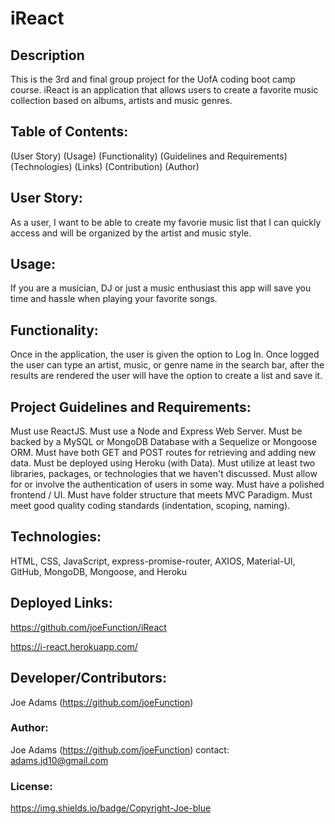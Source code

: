# iReact

## Description
This is the 3rd and final group project for the UofA coding boot camp course. iReact is an application that allows users to create a favorite music collection based on albums, artists and music genres.

## Table of Contents:
(User Story)
(Usage)
(Functionality)
(Guidelines and Requirements)
(Technologies)
(Links)
(Contribution)
(Author)

## User Story:
As a user, I want to be able to create my favorie music list that I can quickly access and will be organized by the artist and music style.

## Usage:
If you are a musician, DJ or just a music enthusiast this app will save you time and hassle when playing your favorite songs. 

## Functionality:
Once in the application, the user is given the option to Log In. Once logged the user can type an artist, music, or genre name in the search bar, after the results are rendered the user will have the option to create a list and save it.

## Project Guidelines and Requirements:
Must use ReactJS.
Must use a Node and Express Web Server.
Must be backed by a MySQL or MongoDB Database with a Sequelize or Mongoose ORM.
Must have both GET and POST routes for retrieving and adding new data.
Must be deployed using Heroku (with Data).
Must utilize at least two libraries, packages, or technologies that we haven't discussed.
Must allow for or involve the authentication of users in some way.
Must have a polished frontend / UI.
Must have folder structure that meets MVC Paradigm.
Must meet good quality coding standards (indentation, scoping, naming).

## Technologies:
HTML,
CSS,
JavaScript,
express-promise-router,
AXIOS,
Material-UI,
GitHub,
MongoDB,
Mongoose, and
Heroku

## Deployed Links:

https://github.com/joeFunction/iReact

https://i-react.herokuapp.com/

## Developer/Contributors:
Joe Adams (https://github.com/joeFunction)

### Author:
Joe Adams
 (https://github.com/joeFunction)
 contact: adams.jd10@gmail.com
 
 ### License:
 https://img.shields.io/badge/Copyright-Joe-blue
